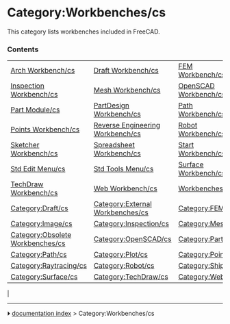 # Category:Workbenches/cs
This category lists workbenches included in FreeCAD.

### Contents

|     |     |     |
| --- | --- | --- |
| [Arch Workbench/cs](Arch_Workbench/cs.md) | [Draft Workbench/cs](Draft_Workbench/cs.md) | [FEM Workbench/cs](FEM_Workbench/cs.md) |
| [Inspection Workbench/cs](Inspection_Workbench/cs.md) | [Mesh Workbench/cs](Mesh_Workbench/cs.md) | [OpenSCAD Workbench/cs](OpenSCAD_Workbench/cs.md) |
| [Part Module/cs](Part_Module/cs.md) | [PartDesign Workbench/cs](PartDesign_Workbench/cs.md) | [Path Workbench/cs](Path_Workbench/cs.md) |
| [Points Workbench/cs](Points_Workbench/cs.md) | [Reverse Engineering Workbench/cs](Reverse_Engineering_Workbench/cs.md) | [Robot Workbench/cs](Robot_Workbench/cs.md) |
| [Sketcher Workbench/cs](Sketcher_Workbench/cs.md) | [Spreadsheet Workbench/cs](Spreadsheet_Workbench/cs.md) | [Start Workbench/cs](Start_Workbench/cs.md) |
| [Std Edit Menu/cs](Std_Edit_Menu/cs.md) | [Std Tools Menu/cs](Std_Tools_Menu/cs.md) | [Surface Workbench/cs](Surface_Workbench/cs.md) |
| [TechDraw Workbench/cs](TechDraw_Workbench/cs.md) | [Web Workbench/cs](Web_Workbench/cs.md) | [Workbenches/cs](Workbenches/cs.md) |
| [Category:Draft/cs](Category_Draft/cs.md) | [Category:External Workbenches/cs](Category_External_Workbenches/cs.md) | [Category:FEM/cs](Category_FEM/cs.md) |
| [Category:Image/cs](Category_Image/cs.md) | [Category:Inspection/cs](Category_Inspection/cs.md) | [Category:Mesh/cs](Category_Mesh/cs.md) |
| [Category:Obsolete Workbenches/cs](Category_Obsolete_Workbenches/cs.md) | [Category:OpenSCAD/cs](Category_OpenSCAD/cs.md) | [Category:Part/cs](Category_Part/cs.md) |
| [Category:Path/cs](Category_Path/cs.md) | [Category:Plot/cs](Category_Plot/cs.md) | [Category:Points/cs](Category_Points/cs.md) |
| [Category:Raytracing/cs](Category_Raytracing/cs.md) | [Category:Robot/cs](Category_Robot/cs.md) | [Category:Ship/cs](Category_Ship/cs.md) |
| [Category:Surface/cs](Category_Surface/cs.md) | [Category:TechDraw/cs](Category_TechDraw/cs.md) | [Category:Web/cs](Category_Web/cs.md) |
|



---
⏵ [documentation index](../README.md) > Category:Workbenches/cs
